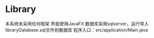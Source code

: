 # Library
本系统未采用任何框架
界面使用JavaFX
数据库采用sqlserver，运行导入libraryDatabase.sql文件到数据库
程序入口：src/application/Main.java